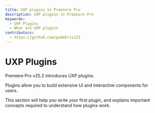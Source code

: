 ```yaml
---
title: UXP plugins in Premiere Pro
description: UXP plugins in Premiere Pro
keywords:
  - UXP Plugins
  - What are UXP plugins
contributors:
  - https://github.com/padmkris123
---
```


# UXP Plugins

Premiere Pro v25.2 introduces UXP plugins.

Plugins allow you to build extensive UI and interactive components for users. <!-- Read the [introduction to plugins](../introduction/next-steps/script-and-plugin/) to understand if plugins are the right fit for your use case before proceeding. -->

This section will help you write your first plugin, and explains important concepts required to understand how plugins work.
